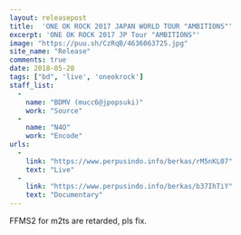 ```yaml
---
layout: releasepost
title:  'ONE OK ROCK 2017 JAPAN WORLD TOUR "AMBITIONS"'
excerpt: 'ONE OK ROCK 2017 JP Tour "AMBITIONS"'
image: "https://puu.sh/CzRqB/4636063725.jpg"
site_name: "Release"
comments: true
date: 2018-05-28
tags: ["bd", 'live', 'oneokrock']
staff_list:
  - 
    name: "BDMV (mucc6@jpopsuki)"
    work: "Source"
  - 
    name: "N4O"
    work: "Encode"
urls:
  - 
    link: "https://www.perpusindo.info/berkas/rM5nKL07"
    text: "Live"
  - 
    link: "https://www.perpusindo.info/berkas/b37IhTiY"
    text: "Documentary"
---
```

FFMS2 for m2ts are retarded, pls fix.